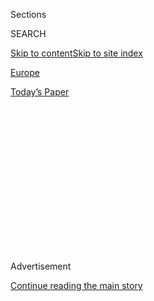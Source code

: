 <div id="app">

<div>

<div>

<div>

<div class="NYTAppHideMasthead css-1q2w90k e1suatyy0">

<div class="section css-ui9rw0 e1suatyy2">

<div class="css-eph4ug er09x8g0">

<div class="css-6n7j50">

</div>

<span class="css-1dv1kvn">Sections</span>

<div class="css-10488qs">

<span class="css-1dv1kvn">SEARCH</span>

</div>

[Skip to content](#site-content)[Skip to site
index](#site-index)

</div>

<div id="masthead-section-label" class="css-1wr3we4 eaxe0e00">

[Europe](https://www.nytimes.com/section/world/europe)

</div>

<div class="css-10698na e1huz5gh0">

</div>

</div>

<div id="masthead-bar-one" class="section hasLinks css-15hmgas e1csuq9d3">

<div class="css-uqyvli e1csuq9d0">

</div>

<div class="css-1uqjmks e1csuq9d1">

</div>

<div class="css-9e9ivx">

[](https://myaccount.nytimes.com/auth/login?response_type=cookie&client_id=vi)

</div>

<div class="css-1bvtpon e1csuq9d2">

[Today’s
Paper](https://www.nytimes.com/section/todayspaper)

</div>

</div>

</div>

</div>

<div data-aria-hidden="false">

<div id="site-content" data-role="main">

<div>

<div class="css-1aor85t" style="opacity:0.000000001;z-index:-1;visibility:hidden">

<div class="css-1hqnpie">

<div class="css-epjblv">

<span class="css-17xtcya">[Europe](/section/world/europe)</span><span class="css-x15j1o">|</span><span class="css-fwqvlz">Italy
Bridge Collapse Leaves 37
Dead</span>

</div>

<div class="css-k008qs">

<div class="css-1iwv8en">

<span class="css-18z7m18"></span>

<div>

</div>

</div>

<span class="css-1n6z4y">https://nyti.ms/2MlZ1u9</span>

<div class="css-1705lsu">

<div class="css-4xjgmj">

<div class="css-4skfbu" data-role="toolbar" data-aria-label="Social Media Share buttons, Save button, and Comments Panel with current comment count" data-testid="share-tools">

  - 
  - 
  - 
  - 
    
    <div class="css-6n7j50">
    
    </div>

  - 
  - 

</div>

</div>

</div>

</div>

</div>

</div>

<div id="NYT_TOP_BANNER_REGION" class="css-13pd83m">

</div>

<div id="top-wrapper" class="css-1sy8kpn">

<div id="top-slug" class="css-l9onyx">

Advertisement

</div>

[Continue reading the main
story](#after-top)

<div class="ad top-wrapper" style="text-align:center;height:100%;display:block;min-height:250px">

<div id="top" class="place-ad" data-position="top" data-size-key="top">

</div>

</div>

<div id="after-top">

</div>

</div>

<div id="sponsor-wrapper" class="css-1hyfx7x">

<div id="sponsor-slug" class="css-19vbshk">

Supported by

</div>

[Continue reading the main
story](#after-sponsor)

<div id="sponsor" class="ad sponsor-wrapper" style="text-align:center;height:100%;display:block">

</div>

<div id="after-sponsor">

</div>

</div>

<div class="css-1vkm6nb ehdk2mb0">

# Italy Bridge Collapse Leaves 37 Dead

</div>

![<span class="css-16f3y1r e13ogyst0">The structure broke apart, falling
nearly 150 feet. We spoke to a local journalist who described the
aftermath.</span><span class="css-cch8ym"><span class="css-1dv1kvn">Credit</span><span class="css-cnj6d5 e1z0qqy90" itemprop="copyrightHolder"><span class="css-1ly73wi e1tej78p0">Credit...</span><span>Reuters</span></span></span>](https://static01.nyt.com/images/2018/08/15/world/15Genoa10/15Genoa10-videoSixteenByNineJumbo1600-v3.jpg)

<div class="css-xt80pu e12qa4dv0">

<div class="css-18e8msd">

<div class="css-vp77d3 epjyd6m0">

<div class="css-1baulvz">

By [<span class="css-1baulvz" itemprop="name">Gaia
Pianigiani</span>](https://www.nytimes.com/by/gaia-pianigiani),
[<span class="css-1baulvz" itemprop="name">Elisabetta
Povoledo</span>](https://www.nytimes.com/by/elisabetta-povoledo) and
[<span class="css-1baulvz last-byline" itemprop="name">Richard
Pérez-Peña</span>](https://www.nytimes.com/by/richard-perez-pena)

</div>

</div>

  - Aug. 14,
    2018

  - 
    
    <div class="css-4xjgmj">
    
    <div class="css-d8bdto" data-role="toolbar" data-aria-label="Social Media Share buttons, Save button, and Comments Panel with current comment count" data-testid="share-tools">
    
      - 
      - 
      - 
      - 
        
        <div class="css-6n7j50">
        
        </div>
    
      - 
      - 
    
    </div>
    
    </div>

</div>

<div class="css-tk9fsr">

[Leer en
español](https://www.nytimes.com/es/2018/08/14/genova-puente-italia "Read in Spanish")

</div>

</div>

<div class="section meteredContent css-1r7ky0e" name="articleBody" itemprop="articleBody">

<div class="css-1fanzo5 StoryBodyCompanionColumn">

<div class="css-53u6y8">

GENOA, Italy — A bridge in the heart of Genoa collapsed on Tuesday,
killing 37 people as dozens of vehicles and tons of concrete and steel
plunged onto city streets below in a disaster that prompted an emergency
review of Italy’s aging infrastructure.

Adriano Scimpioni said he had just finished his shift at the city’s
garbage collection company when “I heard something like an explosion and
a screech of iron, and in a second we were all covered by a cloud of
dust.”

Mr. Scimpioni went outside, and with his smartphone he started
[broadcasting the
scene](https://www.facebook.com/adriano.scipioni/videos/1637149753056595/)
on Facebook.

“I immediately thought of the victims; I held my tears, with
difficulty,” he said. “We were impotent, we didn’t have the means to
help those who remained underneath.” He said two of his colleagues had
been
killed.

</div>

</div>

<div id="genoa-bridge-collapse" class="section interactive-content interactive-size-scoop css-bvtwvj" data-id="100000006055399">

## Before and After the Bridge Collapse

The cable-stayed Morandi Bridge in Genoa, Italy, collapsed on Tuesday.
This bridge uses very few stays, which were constructed from
pre-stressed concrete instead of steel cables. The collapse occurred at
one of the trestles, a vertical framework of upside-down V’s used for
support.

<div class="css-17ih8de interactive-body" data-sourceid="100000006055399">

<div id="g-0815-for-webBridge-box" class="ai2html ai2html-box-v5">

<div id="g-0815-for-webBridge-300" class="g-artboard" data-aspect-ratio="0.901" data-min-width="300" data-max-width="599">

![](data:image/gif;base64,R0lGODlhCgAKAIAAAB8fHwAAACH5BAEAAAAALAAAAAAKAAoAAAIIhI+py+0PYysAOw==)

<div id="g-ai0-1" class="g-Layer_1 g-aiAbs g-aiPointText" style="top:2.3018%;margin-top:-4.7px;right:61.5063%;width:96px;">

CONCRETE
STAY

</div>

<div id="g-ai0-2" class="g-Layer_1 g-aiAbs g-aiPointText" style="top:2.3018%;margin-top:-4.7px;left:45.8333%;width:62px;">

TRESTLE

</div>

</div>

<div id="g-0815-for-webBridge-600" class="g-artboard" data-aspect-ratio="0.917" data-min-width="600" data-max-width="719">

![](data:image/gif;base64,R0lGODlhCgAKAIAAAB8fHwAAACH5BAEAAAAALAAAAAAKAAoAAAIIhI+py+0PYysAOw==)

<div id="g-ai1-1" class="g-Layer_1 g-aiAbs g-aiPointText" style="top:1.1746%;margin-top:-4.7px;right:61.3201%;width:104px;">

CONCRETE
STAY

</div>

<div id="g-ai1-2" class="g-Layer_1 g-aiAbs g-aiPointText" style="top:1.1746%;margin-top:-4.7px;left:46.25%;width:66px;">

TRESTLE

</div>

</div>

<div id="g-0815-for-webBridge-720" class="g-artboard" data-aspect-ratio="0.922" data-min-width="720">

![](data:image/gif;base64,R0lGODlhCgAKAIAAAB8fHwAAACH5BAEAAAAALAAAAAAKAAoAAAIIhI+py+0PYysAOw==)

<div id="g-ai2-1" class="g-Layer_1 g-aiAbs g-aiPointText" style="top:0.9836%;margin-top:-4.7px;right:61.3779%;width:104px;">

CONCRETE
STAY

</div>

<div id="g-ai2-2" class="g-Layer_1 g-aiAbs g-aiPointText" style="top:0.9836%;margin-top:-4.7px;left:46.3194%;width:66px;">

TRESTLE

</div>

</div>

</div>

</div>

By The New York Times. Before photo by Davide Papalini; After photo by
Reuters.

</div>

<div class="css-1fanzo5 StoryBodyCompanionColumn">

<div class="css-53u6y8">

Long before the collapse, [experts warned that the structure was
deteriorating](https://www.nytimes.com/2018/08/15/world/europe/italy-genoa-bridge-collapse.html?action=click&module=Intentional&pgtype=Article)
and possibly dangerous.

The highway bridge fell by as much as 148 feet just before noon, taking
about three dozen cars and three trucks with it, according to Angelo
Borrelli, chief of the Civil Protection Department.

</div>

</div>

<div class="css-1fanzo5 StoryBodyCompanionColumn">

<div class="css-53u6y8">

The calamity presented a serious test of Italy’s new government, a
coalition of populist parties that was [formed only months
ago](https://www.nytimes.com/2018/05/23/world/europe/italy-european-union.html).
They rode to power on a wave of anti-establishment anger, but the
coalition is led by people who had little to no experience governing,
and now must demonstrate that they can manage a crisis and the scrutiny
that comes with it.

Giuseppe Conte, who took over as prime minister in June, traveled to the
scene of the disaster. The office of the city’s public prosecutor said
it would open a criminal inquiry, examining whether the collapse was
because of negligence, and federal authorities indicated that they, too,
would investigate.

</div>

</div>

<div class="css-79elbk" data-testid="photoviewer-wrapper">

<div class="css-z3e15g" data-testid="photoviewer-wrapper-hidden">

</div>

<div class="css-1a48zt4 ehw59r15" data-testid="photoviewer-children">

![<span class="css-16f3y1r e13ogyst0" data-aria-hidden="true">The
collapsed section of the A10 highway, a major east-west artery through
the port city, near where the bridge crossed the Polcevera
River.</span><span class="css-cnj6d5 e1z0qqy90" itemprop="copyrightHolder"><span class="css-1ly73wi e1tej78p0">Credit...</span><span>Luca
Zennaro/EPA, via
Shutterstock</span></span>](https://static01.nyt.com/images/2018/08/15/world/15genoa5/15genoa5-articleLarge-v2.jpg?quality=75&auto=webp&disable=upscale)

</div>

</div>

<div class="css-1fanzo5 StoryBodyCompanionColumn">

<div class="css-53u6y8">

Mr. Conte’s deputy prime minister and interior minister, Matteo Salvini,
who is a powerful populist skeptic of the European Union, said that the
bloc’s budget rules might have to be lifted so Italy could overhaul its
infrastructure. “When they tell us that we can’t spend our money because
some E.U. constraints don’t permit it, I wonder whether these
constraints make any sense,” he said.

</div>

</div>

<div class="css-1fanzo5 StoryBodyCompanionColumn">

<div class="css-53u6y8">

Danilo Toninelli, the transportation minister, said the government had
ordered a comprehensive safety review of Italy’s infrastructure —
including viaducts and bridges built in the 1950s and 1960s during the
country’s postwar boom. Much of the infrastructure, he warned, was
showing signs of age. “This is what Italy needs to do, now,” he said.

In a phone interview, Antonio Occhiuzzi, director of the Institute for
Construction Technology for Italy’s National Research Council, said that
most of the nation’s infrastructure “needs to be carefully re-examined”
because much “was at the end” of its useful life span. He added, “In
some cases it can be reinforced, in other cases it will have to be
demolished and rebuilt
completely.”

</div>

</div>

<div style="max-width:100%;margin:0 auto">

<div class="css-17dprlf" data-id="100000006054225" data-slug="genoa-bridge-collapse-locator-map" style="max-width:600px">

</div>

</div>

<div class="css-1fanzo5 StoryBodyCompanionColumn">

<div class="css-53u6y8">

Mr. Occhiuzzi said that civil and structural engineering projects in
Italy were complicated by a national patrimony that dates to antiquity.
“Our position, typically, is to try and conserve rather than demolish
and rebuild, as happens in other countries,” he said.

The collapse of the Genoese bridge was a serious alarm, he said,
“because it is not an isolated case — in the last three years, a
number of bridges have collapsed in Italy, and they are all around 50
years old.”

Francesco Faccini, a lecturer at the University of Genoa and an expert
on floods and landslides, said “significant urbanization” of the city’s
flood plains along with, at times, irrational urbanization, led to
channels being narrowed and streams diverted. The result, he said, was a
situation where flooding became more common, especially as the intensity
of downpours has grown in recent
years.

</div>

</div>

<div style="max-width:100%;margin:0 auto">

<div class="css-17dprlf" data-id="100000006054254" data-slug="15genoa-loop-ES" style="max-width:600px">

</div>

</div>

<div class="css-1fanzo5 StoryBodyCompanionColumn">

<div class="css-53u6y8">

In the Sampierdarena neighborhood under the fallen bridge, gas and
electricity were shut off as workers scrambled to check on the security
of buildings. The electricity was later restored.

Giovanna Santacroce, a 25-year-old ice cream vendor who lives a few
hundred yards from the bridge, said she heard what sounded like thunder.
“Then the light went off for a second and I peeked out of the window and
couldn’t see the bridge anymore,” she said. “On the street people were
crying, debris was everywhere. They ordered us to leave the house, and
we don’t know when we’ll be able to return.”

Pietro Marzullo, a 31-year-old elder care attendant who was driving in
the area when the disaster occurred, said he helped a woman in shock get
away moments later. “Small concrete blocks were scattered everywhere,
rolling down the street and around us,” he
said.

</div>

</div>

<div class="css-79elbk" data-testid="photoviewer-wrapper">

<div class="css-z3e15g" data-testid="photoviewer-wrapper-hidden">

</div>

<div class="css-1a48zt4 ehw59r15" data-testid="photoviewer-children">

<div class="css-1xdhyk6 erfvjey0">

<span class="css-1ly73wi e1tej78p0">Image</span>

<div class="css-zjzyr8">

<div data-testid="lazyimage-container" style="height:257.77777777777777px">

</div>

</div>

</div>

<span class="css-16f3y1r e13ogyst0" data-aria-hidden="true">More than
240 firefighters were involved in the efforts to remove survivors from
the
wreckage.</span><span class="css-cnj6d5 e1z0qqy90" itemprop="copyrightHolder"><span class="css-1ly73wi e1tej78p0">Credit...</span><span>Stefano
Rellandini/Reuters</span></span>

</div>

</div>

<div class="css-1fanzo5 StoryBodyCompanionColumn">

<div class="css-53u6y8">

The national police noted that there was a “violent cloudburst” about
the time the section fell, and some witnesses said the bridge was struck
by lightning just before it collapsed, though it was not clear whether
the storm contributed to the failure.

Edoardo Rixi, the deputy transportation minister, said that [the bridge
had shown some “signs of problems” in the
past](https://www.nytimes.com/2018/08/15/world/europe/italy-genoa-bridge-collapse.html).
“A bridge like that doesn’t collapse because of a lightning bolt, or a
storm,” he said. “Those who are responsible must be found.”

Mr. Rixi said the entire bridge would be demolished, “with serious
repercussions on traffic, and problems for citizens and
companies.”

</div>

</div>

<div class="css-79elbk" data-testid="photoviewer-wrapper">

<div class="css-z3e15g" data-testid="photoviewer-wrapper-hidden">

</div>

<div class="css-1a48zt4 ehw59r15" data-testid="photoviewer-children">

<div class="css-1xdhyk6 erfvjey0">

<span class="css-1ly73wi e1tej78p0">Image</span>

<div class="css-zjzyr8">

<div data-testid="lazyimage-container" style="height:257.77777777777777px">

</div>

</div>

</div>

<span class="css-16f3y1r e13ogyst0" data-aria-hidden="true">Rescuers
working among the
debris.</span><span class="css-cnj6d5 e1z0qqy90" itemprop="copyrightHolder"><span class="css-1ly73wi e1tej78p0">Credit...</span><span>Luca
Zennaro/ANSA, via Associated Press</span></span>

</div>

</div>

<div class="css-1fanzo5 StoryBodyCompanionColumn">

<div class="css-53u6y8">

Survivors marveled that the toll was not higher.

“I saw the bridge collapse in front of my eyes; the debris from the
collapse landed 20 meters away from my car,” Davide Ricci, who was
driving nearby along the bank of the Polcevera River, [told the Genoese
newspaper Il Secolo
XIX](http://www.ilsecoloxix.it/p/genova/2018/08/14/ADAu8O9-crollo_morandi_testimonianze.shtml).
“It felt as if electricity was traveling from above downward, as if one
of the beams had been struck by lightning.”

One motorist, Corrado Cusano, told the Italian channel Rai News that he
had just driven across the bridge when “I turned around and saw the
bridge collapsing.”

“We were stuck in traffic,” he said. “There was a long line of cars, and
I only saw the bridge collapsing behind me and then I couldn’t see any
cars
anymore.”

</div>

</div>

<div class="css-79elbk" data-testid="photoviewer-wrapper">

<div class="css-z3e15g" data-testid="photoviewer-wrapper-hidden">

</div>

<div class="css-1a48zt4 ehw59r15" data-testid="photoviewer-children">

<div class="css-1xdhyk6 erfvjey0">

<span class="css-1ly73wi e1tej78p0">Image</span>

<div class="css-zjzyr8">

<div data-testid="lazyimage-container" style="height:257.77777777777777px">

</div>

</div>

</div>

<span class="css-16f3y1r e13ogyst0" data-aria-hidden="true">The office
of the city’s public prosecutor said it would open a criminal inquiry,
examining whether the collapse was due to
negligence.</span><span class="css-cnj6d5 e1z0qqy90" itemprop="copyrightHolder"><span class="css-1ly73wi e1tej78p0">Credit...</span><span>Massimo
Pinca/Reuters</span></span>

</div>

</div>

<div class="css-1fanzo5 StoryBodyCompanionColumn">

<div class="css-53u6y8">

A stretch of the road, estimated by some witnesses to be more than 300
feet long, fell to earth in a huge dust cloud. Remarkably, some people
driving on the bridge walked away unharmed.

“I am a miracle,” one of them, Davide Capello, [told the Turin newspaper
La
Stampa](http://www.lastampa.it/2018/08/14/italia/il-testimone-sono-andato-gi-con-il-ponte-non-so-che-cosa-mi-ha-salvato-aTLxiOyVRug7md4noz1t9I/pagina.html).
He said he was driving to the city when “I heard a noise first and
everything collapsed.” His car fell and came to rest wedged between
massive pieces of debris, yet he was unhurt.

</div>

</div>

<div class="css-1fanzo5 StoryBodyCompanionColumn">

<div class="css-53u6y8">

Cars and trucks were abandoned on the road, just short of the new chasm;
their occupants had fled on
foot.

</div>

</div>

<div class="css-79elbk" data-testid="photoviewer-wrapper">

<div class="css-z3e15g" data-testid="photoviewer-wrapper-hidden">

</div>

<div class="css-1a48zt4 ehw59r15" data-testid="photoviewer-children">

<div class="css-1xdhyk6 erfvjey0">

<span class="css-1ly73wi e1tej78p0">Image</span>

<div class="css-zjzyr8">

<div data-testid="lazyimage-container" style="height:257.77777777777777px">

</div>

</div>

</div>

<span class="css-16f3y1r e13ogyst0" data-aria-hidden="true">People
watching the rescue
operations.</span><span class="css-cnj6d5 e1z0qqy90" itemprop="copyrightHolder"><span class="css-1ly73wi e1tej78p0">Credit...</span><span>Andrea
Leoni/Agence France-Presse — Getty Images</span></span>

</div>

</div>

<div class="css-1fanzo5 StoryBodyCompanionColumn">

<div class="css-53u6y8">

Jagged chunks of debris the size of houses protruded at sharp angles
from a riverbed, and huge pieces of the road, still partly propped up by
support pillars, were left dangling. The scene was strewn with cars and
trucks that had been [damaged in the
collapse](https://twitter.com/MFerraglioni), while rescue workers
struggled in a driving rain to reach anyone who might be trapped.

Firefighters with rescue baskets were hoisted by cranes onto the piled
wreckage to pull people from the rubble. Others loaded the injured into
paramedic helicopters, or picked their way across the mounds of debris
with dogs trained to sniff and listen for people.

Still [others used power
tools](https://twitter.com/emergenzavvf/status/1029361007691526151) to
cut their way through blocks of concrete and steel reinforcement to
reach victims. In all, more than 240 firefighters took part in the
rescue efforts, officials
said.

</div>

</div>

<div class="css-79elbk" data-testid="photoviewer-wrapper">

<div class="css-z3e15g" data-testid="photoviewer-wrapper-hidden">

</div>

<div class="css-1a48zt4 ehw59r15" data-testid="photoviewer-children">

<div class="css-1xdhyk6 erfvjey0">

<span class="css-1ly73wi e1tej78p0">Image</span>

<div class="css-zjzyr8">

<div data-testid="lazyimage-container" style="height:257.77777777777777px">

</div>

</div>

</div>

<span class="css-16f3y1r e13ogyst0" data-aria-hidden="true">The segment
that fell loomed over multistory
structures.</span><span class="css-cnj6d5 e1z0qqy90" itemprop="copyrightHolder"><span class="css-1ly73wi e1tej78p0">Credit...</span><span>Stefano
Rellandini/Reuters</span></span>

</div>

</div>

<div class="css-1fanzo5 StoryBodyCompanionColumn">

<div class="css-53u6y8">

“I drive on that bridge four times a day and I know that they do
maintenance work on that bridge every single night,” said Edoardo Serra,
a pharmacist in Genoa who was to return to the city center an hour after
the bridge collapsed. “They normally closed one direction to traffic and
allowed double circulation on the other.”

</div>

</div>

<div class="css-1fanzo5 StoryBodyCompanionColumn">

<div class="css-53u6y8">

The span is known as the Morandi Bridge, for the engineer who designed
it, [Riccardo Morandi](https://www.archinform.net/arch/1096.htm), who
died in 1989. Like many of his signature structures, the bridge, which
opened in 1967, was built of reinforced concrete. Local news media
reported that it had been under repair, though the nature of that work
was not immediately clear.

“It was a bold structure, designed for a volume of traffic that was much
lower than it is today,” said Diego Zoppi, a Genoese architect. The
bridge, he said, required constant maintenance because it was an
essential traffic hub for the city, connecting Genoa’s eastern and
western suburbs with highways to major cities in the north, like
Milan.

</div>

</div>

<div class="css-79elbk" data-testid="photoviewer-wrapper">

<div class="css-z3e15g" data-testid="photoviewer-wrapper-hidden">

</div>

<div class="css-1a48zt4 ehw59r15" data-testid="photoviewer-children">

<div class="css-1xdhyk6 erfvjey0">

<span class="css-1ly73wi e1tej78p0">Image</span>

<div class="css-zjzyr8">

<div data-testid="lazyimage-container" style="height:257.77777777777777px">

</div>

</div>

</div>

<span class="css-16f3y1r e13ogyst0" data-aria-hidden="true">Vittorio
Altamonte, who witnessed the collapse of the bridge on Tuesday, took
these photos of the
aftermath.</span><span class="css-cnj6d5 e1z0qqy90" itemprop="copyrightHolder"><span class="css-1ly73wi e1tej78p0">Credit...</span><span>Vittorio
Altamonte</span></span>

</div>

</div>

<div class="css-1fanzo5 StoryBodyCompanionColumn">

<div class="css-53u6y8">

Mr. Morandi designed several major bridges using similar designs and
materials, primarily in Italy but also in Libya, Colombia, Ecuador and
elsewhere.

Giacomo Giampedrone, a councilor for civil protection and infrastructure
in Liguria, the region that includes Genoa, said in a telephone
interview that the bridge and its maintenance were the responsibility of
[Autostrade per l’Italia](https://www.autostrade.it/en/home), a highway
operator controlled by Atlantia, an Italian holding company whose main
shareholder is the Benetton family.

Autostrade per l’Italia and Atlantia did not respond to emails
requesting comment, and their media offices were closed on Tuesday.
Atlantia shares fell by 5.39 percent on the Milan stock market on
Tuesday.

Autostrade’s director for the area of Genoa, Stefano Marigliani, told
the Italian news agency ANSA that the collapse of the bridge “was
unexpected and sudden with respect to the monitoring that the bridge was
subject to.”

</div>

</div>

<div class="css-1fanzo5 StoryBodyCompanionColumn">

<div class="css-53u6y8">

“There was no forewarning,” he said.

The bridge carried the A10 highway — a major east-west artery through
the port city that extends west along the coastline to the border with
France — across the Polcevera River. It was one of two just major
highway bridges that span that waterway, in the western part of the
city, and officials warned that the loss of the crossing could
significantly affect the movement of people and goods.

The impact of the collapse “will be devastating for the local economy,”
and the city would be paralyzed for years, said Enrico Musso, an
economics professor at the University of Genoa, and a center-right
politician. A long contested project to build a new highway had only
recently been approved after years of fierce debate, in part because of
concerns about the Morandi Bridge had intensified. “We knew it was not
eternal,” Mr. Musso said.

As night fell, the only audible sound was that of rescue workers
drilling through the concrete blocks to look for more vehicles buried
under the rubble, illuminated by large rescue lights.

</div>

</div>

</div>

<div>

</div>

<div>

</div>

<div>

</div>

<div>

<div id="bottom-wrapper" class="css-1ede5it">

<div id="bottom-slug" class="css-l9onyx">

Advertisement

</div>

[Continue reading the main
story](#after-bottom)

<div id="bottom" class="ad bottom-wrapper" style="text-align:center;height:100%;display:block;min-height:90px">

</div>

<div id="after-bottom">

</div>

</div>

</div>

</div>

</div>

## Site Index

<div>

</div>

## Site Information Navigation

  - [© <span>2020</span> <span>The New York Times
    Company</span>](https://help.nytimes.com/hc/en-us/articles/115014792127-Copyright-notice)

<!-- end list -->

  - [NYTCo](https://www.nytco.com/)
  - [Contact
    Us](https://help.nytimes.com/hc/en-us/articles/115015385887-Contact-Us)
  - [Work with us](https://www.nytco.com/careers/)
  - [Advertise](https://nytmediakit.com/)
  - [T Brand Studio](http://www.tbrandstudio.com/)
  - [Your Ad
    Choices](https://www.nytimes.com/privacy/cookie-policy#how-do-i-manage-trackers)
  - [Privacy](https://www.nytimes.com/privacy)
  - [Terms of
    Service](https://help.nytimes.com/hc/en-us/articles/115014893428-Terms-of-service)
  - [Terms of
    Sale](https://help.nytimes.com/hc/en-us/articles/115014893968-Terms-of-sale)
  - [Site
    Map](https://spiderbites.nytimes.com)
  - [Help](https://help.nytimes.com/hc/en-us)
  - [Subscriptions](https://www.nytimes.com/subscription?campaignId=37WXW)

</div>

</div>

</div>

</div>
